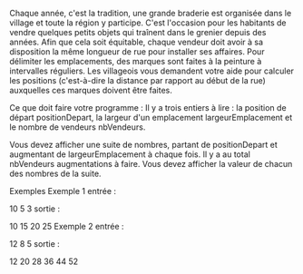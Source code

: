 Chaque année, c'est la tradition, une grande braderie est organisée dans le village et toute la région y participe. C'est l'occasion pour les habitants de vendre quelques petits objets qui traînent dans le grenier depuis des années. Afin que cela soit équitable, chaque vendeur doit avoir à sa disposition la même longueur de rue pour installer ses affaires. Pour délimiter les emplacements, des marques sont faites à la peinture à intervalles réguliers. Les villageois vous demandent votre aide pour calculer les positions (c'est-à-dire la distance par rapport au début de la rue) auxquelles ces marques doivent être faites.

Ce que doit faire votre programme :
Il y a trois entiers à lire : la position de départ positionDepart, la largeur d'un emplacement largeurEmplacement et le nombre de vendeurs nbVendeurs.

Vous devez afficher une suite de nombres, partant de positionDepart et augmentant de largeurEmplacement à chaque fois. Il y a au total nbVendeurs augmentations à faire. Vous devez afficher la valeur de chacun des nombres de la suite.

Exemples
Exemple 1
entrée :

10
5
3
sortie :

10
15
20
25
Exemple 2
entrée :

12
8
5
sortie :

12
20
28
36
44
52
